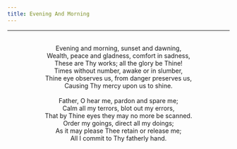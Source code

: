 ```yaml
---
title: Evening And Morning
---
```


---
<center>
<br/>
Evening and morning, sunset and dawning,<br/>
Wealth, peace and gladness, comfort in sadness,<br/>
These are Thy works; all the glory be Thine!<br/>
Times without number, awake or in slumber,<br/>
Thine eye observes us, from danger preserves us,<br/>
Causing Thy mercy upon us to shine.<br/>
<br/>
Father, O hear me, pardon and spare me;<br/>
Calm all my terrors, blot out my errors,<br/>
That by Thine eyes they may no more be scanned.<br/>
Order my goings, direct all my doings;<br/>
As it may please Thee retain or release me;<br/>
All I commit to Thy fatherly hand.<br/>

</center>